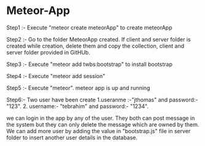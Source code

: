 # Meteor-App

Step1 :- Execute "meteor create meteorApp" to create meteorApp

Step2 :- Go to the folder MeteorApp created. If client and server folder is created while creation, delete them and copy the collection, client and server folder provided in GitHUb.

Step3 :- Execute "meteor add twbs:bootstrap" to install bootstrap

Step4 :- Execute  "meteor add session"

Step5 :- Execute "meteor". meteor app is up and running

Step6:- Two user have been create 1.useranme :-"jthomas" and password:-"123".  2. username:- "tebrahim" and password:- "1234".

we can login in the app by any of the user. They both can post message in the system but they can only delete the message which are owned by them. We can add more user by adding the value in "bootstrap.js" file in server folder to insert another user details in the database.
